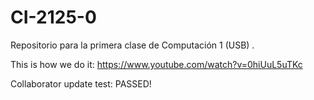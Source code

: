 # CI-2125-0
Repositorio para la primera clase de Computación 1 (USB) .

This is how we do it: https://www.youtube.com/watch?v=0hiUuL5uTKc

Collaborator update test: PASSED!
